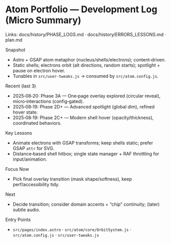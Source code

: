 # Atom Portfolio — Development Log (Micro Summary)

Links: docs/history/PHASE_LOGS.md · docs/history/ERRORS_LESSONS.md · plan.md

Snapshot
- Astro + GSAP atom metaphor (nucleus/shells/electrons); content‑driven.
- Static shells; electrons orbit (alt directions, random starts); spotlight + pause on electron hover.
- Tunables in `src/user-tweaks.js` → consumed by `src/atom.config.js`.

Recent (last 3)
- 2025‑08‑20: Phase 3A — One‑page overlay explored (circular reveal), micro‑interactions (config‑gated).
- 2025‑08‑19: Phase 2D+ — Advanced spotlight (global dim), refined hover state.
- 2025‑08‑19: Phase 2C+ — Modern shell hover (opacity/thickness), coordinated behaviors.

Key Lessons
- Animate electrons with GSAP transforms; keep shells static; prefer GSAP `attr` for SVG.
- Distance‑based shell hitbox; single state manager + RAF throttling for input/animation.

Focus Now
- Pick final overlay transition (mask shape/softness), keep perf/accessibility tidy.

Next
- Decide transition; consider domain accents + “chip” continuity; (later) subtle audio.

Entry Points
- `src/pages/index.astro` · `src/atom/core/OrbitSystem.js` · `src/atom.config.js` · `src/user-tweaks.js`
